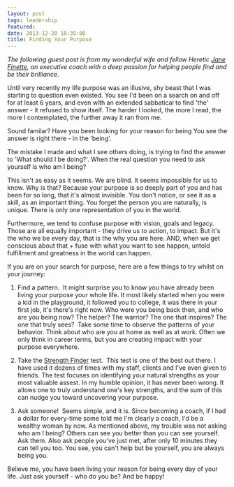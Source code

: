 ```yaml
---
layout: post
tags: leadership
featured: 
date: 2013-12-20 18:35:00
title: Finding Your Purpose
---
```

*The following guest post is from my wonderful wife and fellow Heretic [Jane Finette](http://janefinette.com/), an executive coach with a deep passion for helping people find and be their brilliance.*

Until very recently my life purpose was an illusive, shy beast that I was starting to question even existed. You see I'd been on a search on and off for at least 6 years, and even with an extended sabbatical to find 'the' answer - it refused to show itself. The harder I looked, the more I read, the more I contemplated, the further away it ran from me. 

Sound familar? Have you been looking for your reason for being You see the answer is right there - in the 'being'. 

The mistake I made and what I see others doing, is trying to find the answer to 'What should I be doing?'. When the real question you need to ask yourself is who am I being? 

This isn't as easy as it seems. We are blind. It seems impossible for us to know. Why is that? Because your purpose is so deeply part of you and has been for so long, that it's almost invisible. You don't notice, or see it as a skill, as an important thing. You forget the person you are naturally, is unique. There is only one representation of you in the world. 

Furthermore, we tend to confuse purpose with vision, goals and legacy. Those are all equally important - they drive us to action, to impact. But it's the who we be every day, that is the why you are here. AND, when we get conscious about that + fuse with what you want to see happen, untold fulfillment and greatness in the world can happen. 

If you are on your search for purpose, here are a few things to try whilst on your journey:
  
1. Find a pattern. 
It might surprise you to know you have already been living your purpose your whole life. It most likely started when you were a kid in the playground, it followed you to college, it was there in your first job, it's there's right now. Who were you being back then, and who are you being now? The helper? The warrior? The one that inspires? The one that truly sees? 
Take some time to observe the patterns of your behavior. Think about who are you at home as well as at work. Often we only think in career terms, but you are creating impact with your purpose everywhere.

2. Take the [Strength Finder](http://strengths.gallup.com/) test. 
This test is one of the best out there. I have used it dozens of times with my staff, clients and I've even given to friends. The test focuses on identifying your natural strengths as your most valuable assest. In my humble opinion, it has never been wrong. It allows one to truly understand one's key strengths, and the sum of this can nudge you toward uncovering your purpose.  

3. Ask someone! 
Seems simple, and it is. Since becoming a coach, if I had a dollar for every-time some told me I'm clearly a coach, I'd be a wealthy woman by now. As mentioned above, my trouble was not asking who am I being? Others can see you better than you can see yourself. Ask them. Also ask people you've just met, after only 10 minutes they can tell you too. You see, you can't help but be yourself, you are always being you.

Believe me, you have been living your reason for being every day of your life. Just ask yourself - who do you be? And be happy!